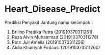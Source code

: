 # Heart_Disease_Predict
Prediksi Penyakit Jantung
nama kelompok :
1. Brilino Pradika Putra (201910370311261)
2. Reza Alvin Muhammad (201910370311278)
3. Putri Juli Amelia (201910370311256)
4. Aidia Khoiriyah Firdausi (201910370311260)
